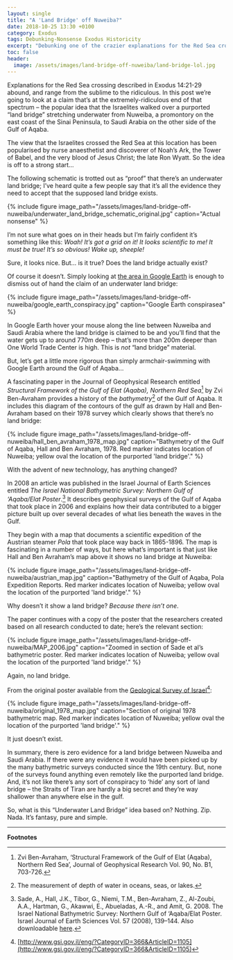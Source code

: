```yaml
---
layout: single
title: "A 'Land Bridge' off Nuweiba?"
date: 2018-10-25 13:30 +0100
category: Exodus
tags: Debunking-Nonsense Exodus Historicity
excerpt: "Debunking one of the crazier explanations for the Red Sea crossing."
toc: false
header:
  image: /assets/images/land-bridge-off-nuweiba/land-bridge-lol.jpg
---
```


Explanations for the Red Sea crossing described in Exodus 14:21-29 abound, and range from the sublime to the ridiculous. In this post we’re going to look at a claim that’s at the extremely-ridiculous end of that spectrum – the popular idea that the Israelites walked over a purported “land bridge” stretching underwater from Nuweiba, a promontory on the east coast of the Sinai Peninsula, to Saudi Arabia on the other side of the Gulf of Aqaba.

The view that the Israelites crossed the Red Sea at this location has been popularised by nurse anaesthetist and discoverer of Noah’s Ark, the Tower of Babel, and the very blood of Jesus Christ; the late Ron Wyatt. So the idea is off to a strong start…

The following schematic is trotted out as “proof” that there’s an underwater land bridge; I’ve heard quite a few people say that it’s all the evidence they need to accept that the supposed land bridge exists.

{% include figure image_path="/assets/images/land-bridge-off-nuweiba/underwater_land_bridge_schematic_original.jpg" caption="Actual nonsense" %}

I’m not sure what goes on in their heads but I’m fairly confident it’s something like this: _Woah! It’s got a grid on it! It looks scientific to me! It must be true! It’s so obvious! Wake up, sheeple!_

Sure, it looks nice. But… is it true? Does the land bridge actually exist?

Of course it doesn’t. Simply looking at [the area in Google Earth](https://earth.app.goo.gl/pJGdha) is enough to dismiss out of hand the claim of an underwater land bridge:

{% include figure image_path="/assets/images/land-bridge-off-nuweiba/google_earth_conspiracy.jpg" caption="Google Earth conspirasea" %}

In Google Earth hover your mouse along the line between Nuweiba and Saudi Arabia where the land bridge is claimed to be and you’ll find that the water gets up to around 770m deep – that’s more than 200m deeper than One World Trade Center is high. This is _not_ “land bridge” material.

But, let’s get a little more rigorous than simply armchair-swimming with Google Earth around the Gulf of Aqaba…

A fascinating paper in the Journal of Geophysical Research entitled _Structural Framework of the Gulf of Elat (Aqaba), Northern Red Sea_[^1] by Zvi Ben-Avraham provides a history of the _bathymetry_[^2] of the Gulf of Aqaba. It includes this diagram of the contours of the gulf as drawn by Hall and Ben-Avraham based on their 1978 survey which clearly shows that there’s no land bridge:

{% include figure image_path="/assets/images/land-bridge-off-nuweiba/hall_ben_avraham_1978_map.jpg" caption="Bathymetry of the Gulf of Aqaba, Hall and Ben Avraham, 1978. Red marker indicates location of Nuweiba; yellow oval the location of the purported 'land bridge'." %}

With the advent of new technology, has anything changed?

In 2008 an article was published in the Israel Journal of Earth Sciences entitled _The Israel National Bathymetric Survey: Northern Gulf of ‘Aqaba/Elat Poster_.[^3] It describes geophysical surveys of the Gulf of Aqaba that took place in 2006 and explains how their data contributed to a bigger picture built up over several decades of what lies beneath the waves in the Gulf.

They begin with a map that documents a scientific expedition of the Austrian steamer _Pola_ that took place way back in 1865-1896. The map is fascinating in a number of ways, but here what’s important is that just like Hall and Ben Avraham’s map above it shows no land bridge at Nuweiba:

{% include figure image_path="/assets/images/land-bridge-off-nuweiba/austrian_map.jpg" caption="Bathymetry of the Gulf of Aqaba, Pola Expedition Reports. Red marker indicates location of Nuweiba; yellow oval the location of the purported 'land bridge'." %}

Why doesn’t it show a land bridge? _Because there isn’t one_.

The paper continues with a copy of the poster that the researchers created based on all research conducted to date; here’s the relevant section:

{% include figure image_path="/assets/images/land-bridge-off-nuweiba/MAP_2006.jpg" caption="Zoomed in section of Sade et al’s bathymetric poster. Red marker indicates location of Nuweiba; yellow oval the location of the purported 'land bridge'." %}

Again, no land bridge.

From the original poster available from the [Geological Survey of Israel](http://www.gsi.gov.il/eng/?CategoryID=366&ArticleID=1105)[^4]:

{% include figure image_path="/assets/images/land-bridge-off-nuweiba/original_1978_map.jpg" caption="Section of original 1978 bathymetric map. Red marker indicates location of Nuweiba; yellow oval the location of the purported 'land bridge'." %}

It just doesn’t exist.

In summary, there is zero evidence for a land bridge between Nuweiba and Saudi Arabia. If there were any evidence it would have been picked up by the many bathymetric surveys conducted since the 19th century. But, none of the surveys found anything even remotely like the purported land bridge. And, it’s not like there’s any sort of conspiracy to ‘hide’ any sort of land bridge – the Straits of Tiran are hardly a big secret and they’re way shallower than anywhere else in the gulf.

So, what is this “Underwater Land Bridge” idea based on? Nothing. Zip. Nada. It’s fantasy, pure and simple.

---

**Footnotes**

[^1]: Zvi Ben-Avraham, ‘Structural Framework of the Gulf of Elat (Aqaba), Northern Red Sea’, Journal of Geophysical Research Vol. 90, No. B1, 703-726.
[^2]: The measurement of depth of water in oceans, seas, or lakes.
[^3]: Sade, A., Hall, J.K., Tibor, G., Niemi, T.M., Ben-Avraham, Z., Al-Zoubi, A.A., Hartman, G., Akawwi, E., Abueladas, A.-R., and Amit, G. 2008. The Israel National Bathymetric Survey: Northern Gulf of ‘Aqaba/Elat Poster. Israel Journal of Earth Sciences Vol. 57 (2008), 139–144. Also downloadable [here](https://www.academia.edu/4622979/The_Multinational_Bathymetric_Survey_Northern_Gulf_of_Aqaba_Elat_Poster).
[^4]: [http://www.gsi.gov.il/eng/?CategoryID=366&ArticleID=1105](http://www.gsi.gov.il/eng/?CategoryID=366&ArticleID=1105)
